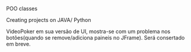 POO classes 

Creating projects on JAVA/ Python


VideoPoker em sua versão de UI, mostra-se com um problema nos botões(quando se remove/adiciona paineis no JFrame). Será consertado em breve.
